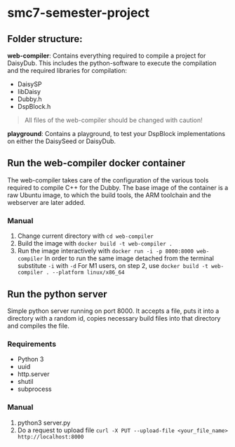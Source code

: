 # smc7-semester-project

## Folder structure:
**web-compiler**:
Contains everything required to compile a project for DaisyDub. This includes the python-software to execute the compilation and the required libraries for compilation:
- DaisySP
- libDaisy
- Dubby.h
- DspBlock.h

> All files of the web-compiler should be changed with caution!

**playground**:
Contains a playground, to test your DspBlock implementations on either the DaisySeed or DaisyDub.

## Run the web-compiler docker container
The web-compiler takes care of the configuration of the various tools required to compile C++ for the Dubby. The base image of the container is a raw Ubuntu image, to which the build tools, the ARM toolchain and the webserver are later added.

### Manual
1. Change current directory with `cd web-compiler`
2. Build the image with `docker build -t web-compiler .`
3. Run the image interactively with `docker run -i -p 8000:8000 web-compiler`
In order to run the same image detached from the terminal substitute `-i` with `-d`
For M1 users, on step 2, use `docker build -t web-compiler . --platform linux/x86_64`

## Run the python server
Simple python server running on port 8000. It accepts a file, puts it into a directory with a random id, copies necessary build files into that directory and compiles the file.

### Requirements
- Python 3
- uuid
- http.server
- shutil
- subprocess

### Manual
1. python3 server.py
2. Do a request to upload file
`curl -X PUT --upload-file <your_file_name> http://localhost:8000`



